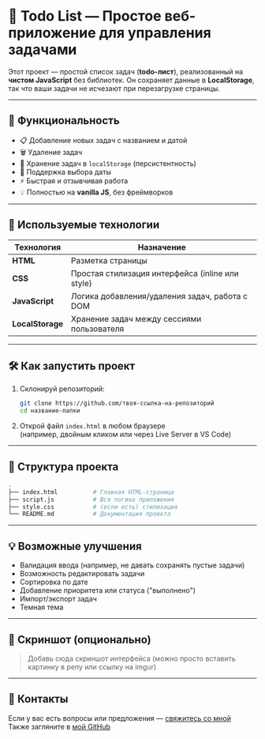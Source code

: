 # 📝 Todo List — Простое веб-приложение для управления задачами

Этот проект — простой список задач (**todo-лист**), реализованный на **чистом JavaScript** без библиотек. Он сохраняет данные в **LocalStorage**, так что ваши задачи не исчезают при перезагрузке страницы.

---

## 🚀 Функциональность

- 📋 Добавление новых задач с названием и датой
- 🗑️ Удаление задач
- 💾 Хранение задач в `localStorage` (персистентность)
- 📅 Поддержка выбора даты
- ⚡️ Быстрая и отзывчивая работа
- 💡 Полностью на **vanilla JS**, без фреймворков

---

## 🔧 Используемые технологии

| Технология       | Назначение                                      |
|------------------|-------------------------------------------------|
| **HTML**         | Разметка страницы                               |
| **CSS**          | Простая стилизация интерфейса (inline или style)|
| **JavaScript**   | Логика добавления/удаления задач, работа с DOM |
| **LocalStorage** | Хранение задач между сессиями пользователя     |

---

## 🛠️ Как запустить проект

1. Склонируй репозиторий:
   ```bash
   git clone https://github.com/твоя-ссылка-на-репозиторий
   cd название-папки
   ```

2. Открой файл `index.html` в любом браузере  
   (например, двойным кликом или через Live Server в VS Code)

---

## 📁 Структура проекта

```bash
.
├── index.html          # Главная HTML-страница
├── script.js           # Вся логика приложения
├── style.css           # (если есть) стилизация
└── README.md           # Документация проекта
```

---

## 💡 Возможные улучшения

- Валидация ввода (например, не давать сохранять пустые задачи)
- Возможность редактировать задачи
- Сортировка по дате
- Добавление приоритета или статуса ("выполнено")
- Импорт/экспорт задач
- Темная тема

---

## 📸 Скриншот (опционально)

> Добавь сюда скриншот интерфейса (можно просто вставить картинку в репу или ссылку на imgur)

---

## 🤝 Контакты

Если у вас есть вопросы или предложения — [свяжитесь со мной](mailto:твой_email@пример.com)  
Также загляните в [мой GitHub](https://github.com/твой_ник)
